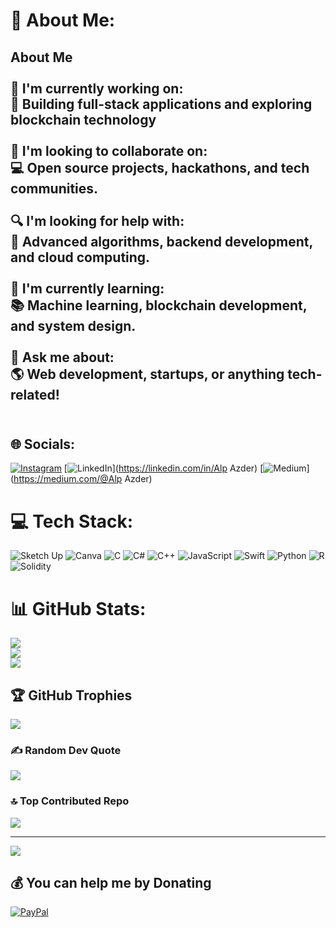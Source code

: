 # 💫 About Me:
## About Me<br><br>🎯 **I'm currently working on:**  <br>🚀 Building full-stack applications and exploring blockchain technology<br><br>🤝 **I'm looking to collaborate on:**  <br>💻 Open source projects, hackathons, and tech communities.<br><br>🔍 **I'm looking for help with:**  <br>🧠 Advanced algorithms, backend development, and cloud computing.<br><br>🌱 **I'm currently learning:**  <br>📚 Machine learning, blockchain development, and system design.<br><br>💬 **Ask me about:**  <br>🌎 Web development, startups, or anything tech-related!<br><br>


## 🌐 Socials:
[![Instagram](https://img.shields.io/badge/Instagram-%23E4405F.svg?logo=Instagram&logoColor=white)](https://instagram.com/azderalp) [![LinkedIn](https://img.shields.io/badge/LinkedIn-%230077B5.svg?logo=linkedin&logoColor=white)](https://linkedin.com/in/Alp Azder) [![Medium](https://img.shields.io/badge/Medium-12100E?logo=medium&logoColor=white)](https://medium.com/@Alp Azder) 

# 💻 Tech Stack:
![Sketch Up](https://img.shields.io/badge/SketchUp-005F9E?style=flat&logo=sketchup&logoColor=white) ![Canva](https://img.shields.io/badge/Canva-%2300C4CC.svg?style=flat&logo=Canva&logoColor=white) ![C](https://img.shields.io/badge/c-%2300599C.svg?style=flat&logo=c&logoColor=white) ![C#](https://img.shields.io/badge/c%23-%23239120.svg?style=flat&logo=csharp&logoColor=white) ![C++](https://img.shields.io/badge/c++-%2300599C.svg?style=flat&logo=c%2B%2B&logoColor=white) ![JavaScript](https://img.shields.io/badge/javascript-%23323330.svg?style=flat&logo=javascript&logoColor=%23F7DF1E) ![Swift](https://img.shields.io/badge/swift-F54A2A?style=flat&logo=swift&logoColor=white) ![Python](https://img.shields.io/badge/python-3670A0?style=flat&logo=python&logoColor=ffdd54) ![R](https://img.shields.io/badge/r-%23276DC3.svg?style=flat&logo=r&logoColor=white) ![Solidity](https://img.shields.io/badge/Solidity-%23363636.svg?style=flat&logo=solidity&logoColor=white)
# 📊 GitHub Stats:
![](https://github-readme-stats.vercel.app/api?username=alpazder&theme=onedark&hide_border=false&include_all_commits=true&count_private=true)<br/>
![](https://nirzak-streak-stats.vercel.app/?user=alpazder&theme=onedark&hide_border=false)<br/>
![](https://github-readme-stats.vercel.app/api/top-langs/?username=alpazder&theme=onedark&hide_border=false&include_all_commits=true&count_private=true&layout=compact)

## 🏆 GitHub Trophies
![](https://github-profile-trophy.vercel.app/?username=alpazder&theme=radical&no-frame=false&no-bg=true&margin-w=4)

### ✍️ Random Dev Quote
![](https://quotes-github-readme.vercel.app/api?type=horizontal&theme=radical)

### 🔝 Top Contributed Repo
![](https://github-contributor-stats.vercel.app/api?username=alpazder&limit=5&theme=dark&combine_all_yearly_contributions=true)

---
[![](https://visitcount.itsvg.in/api?id=alpazder&icon=6&color=0)](https://visitcount.itsvg.in)

  ## 💰 You can help me by Donating
  [![PayPal](https://img.shields.io/badge/PayPal-00457C?style=for-the-badge&logo=paypal&logoColor=white)](https://paypal.me/azderalp) 

  
<!-- Proudly created with GPRM ( https://gprm.itsvg.in ) -->
